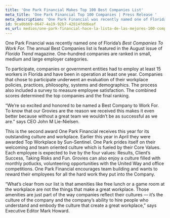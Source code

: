```yaml
---
title: 'One Park Financial Makes Top 100 Best Companies List'
meta_title: 'One Park Financial Top 100 Companies | Press Release '
meta_description: 'One Park Financial was recently named one of Florida’s Best Companies To Work For. The annual Best Companies list is featured in the August issue of Florida Trend magazine.'
id: 9ca0bb69-0647-4a19-92b7-42814fdd6eaf
es_url: medios/one-park-financial-hace-la-lista-de-las-mejores-100-companias
---
```

One Park Financial was recently named one of Florida’s <em>Best Companies To Work For.</em> The annual Best Companies list is featured in the August issue of <em>Florida Trend</em> magazine. One-hundred companies are ranked in small, medium and large employer categories.

To participate, companies or government entities had to employ at least 15 workers in Florida and have been in operation at least one year. Companies that chose to participate underwent an evaluation of their workplace policies, practices, philosophy, systems and demographics. The process also included a survey to measure employee satisfaction. The combined scores determined the top companies and the final ranking.

“We’re so excited and honored to be named a Best Company to Work For. To know that our Grovies are the reason we received this makes it even better because without a great team we wouldn’t be as successful as we are.” says CEO John M Lie-Nielsen.

This is the second award One Park Financial receives this year for its outstanding culture and workplace. Earlier this year in April they were awarded Top Workplace by Sun-Sentinel. One Park prides itself on their welcoming and team oriented culture which is fueled by their Core Values. Each employee is expected to live by the four values: Results, Client’s Success, Taking Risks and Fun. Grovies can also enjoy a culture filled with monthly potlucks, volunteering opportunities with the United Way and office competitions. One Park Financial encourages team building and wants to reward their employees for all the hard work they put into the Company.

“What’s clear from our list is that amenities like free lunch or a game room at the workplace are not the things that make a great workplace. Those amenities are just part of the way companies reflect their cultures — it’s the culture of the company and the company’s ability to hire people who understand and embody the culture that create a great workplace,” says Executive Editor Mark Howard.